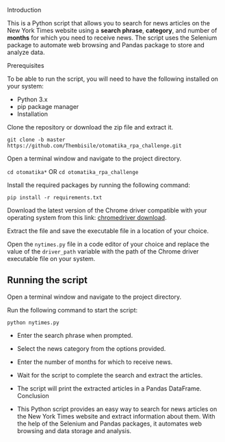 Introduction

This is a Python script that allows you to search for news articles on the New York Times website using a **search phrase**, **category**, and number of **months** for which you need to receive news. The script uses the Selenium package to automate web browsing and Pandas package to store and analyze data.

Prerequisites

To be able to run the script, you will need to have the following installed on your system:

- Python 3.x
- pip package manager
- Installation

Clone the repository or download the zip file and extract it.

```git clone -b master https://github.com/Thembisile/otomatika_rpa_challenge.git```

Open a terminal window and navigate to the project directory.

```cd otomatika*``` OR ```cd otomatika_rpa_challenge```

Install the required packages by running the following command:

```pip install -r requirements.txt```

Download the latest version of the Chrome driver compatible with your operating system from this link: 
[chromedriver download](https://sites.google.com/a/chromium.org/chromedriver/downloads). 

Extract the file and save the executable file in a location of your choice.

Open the ```nytimes.py``` file in a code editor of your choice and replace the value of the ```driver_path``` variable with the path of the Chrome driver executable file on your system.

## Running the script

Open a terminal window and navigate to the project directory.

Run the following command to start the script:

```python nytimes.py```

- Enter the search phrase when prompted.

- Select the news category from the options provided.

- Enter the number of months for which to receive news.

- Wait for the script to complete the search and extract the articles.

- The script will print the extracted articles in a Pandas DataFrame.
Conclusion

- This Python script provides an easy way to search for news articles on the New York Times website and extract information about them. With the help of the Selenium and Pandas packages, it automates web browsing and data storage and analysis.
